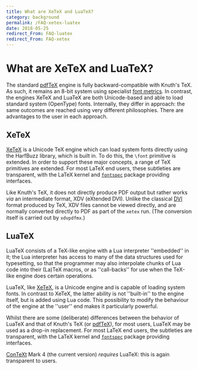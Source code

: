 ```yaml
---
title: What are XeTeX and LuaTeX?
category: background
permalink: /FAQ-xetex-luatex
date: 2018-05-25
redirect_From: FAQ-luatex
redirect_From: FAQ-xetex
---
```


# What are XeTeX and LuaTeX?

The standard [pdfTeX](FAQ-pdftex) engine is fully backward-compatible with
Knuth's TeX. As such, it remains an 8-bit system using specialist [font
metrics](FAQ-tfm). In contrast, the engines XeTeX and LuaTeX are both
Unicode-based and able to load standard system (OpenType) fonts. Internally,
they differ in approach: the same outcomes are reached using very different
philosophies. There are advantages to the user in each approach.

## XeTeX

[XeTeX](http://scripts.sil.org/xetex) is a Unicode TeX engine which can load
system fonts directly using the HarfBuzz library, which is built in. To do
this, the `\font` primitive is extended. In order to support these major
concepts, a range of TeX primitives are extended. For most LaTeX end users,
these subtleties are transparent, with the LaTeX kernel and
[`fontspec`](https://ctan.org/pkg/fontspec) package providing interfaces.

Like Knuth's TeX, it does not directly produce PDF output but rather works
_via_ an intermediate format, XDV (eXtended DVI). Unlike the classical
[DVI](FAQ-dvi) format produced by TeX, XDV files cannot be viewed directly, and
are normally converted directly to PDF as part of the `xetex` run. (The
conversion itself is carried out by `xdvpdfmx`.)

## LuaTeX

LuaTeX consists of a TeX-like engine with a Lua interpreter ''embedded'' in it;
the Lua interpreter has access to many of the data structures used for
typesetting, so that the programmer may also interpolate chunks of Lua code
into their (La)TeX macros, or as ''call-backs'' for use when the TeX-like
engine does certain operations.

LuaTeX, like [XeTeX](FAQ-xetex), is a Unicode engine and is capable of loading
system fonts. In contrast to XeTeX, the latter ability is not ''built-in'' to
the engine itself, but is added using Lua code. This possibility to modify the
behaviour of the engine at the ''user'' end makes it particularly powerful.

Whilst there are some (deliberate) differences between the behavior of LuaTeX
and that of Knuth's TeX (or [pdfTeX](FAQ-pdftex)), for most users, LuaTeX may
be used as a drop-in replacement. For most LaTeX end users, the subtleties are
transparent, with the LaTeX kernel and
[`fontspec`](https://ctan.org/pkg/fontspec) package providing interfaces.

[ConTeXt](FAQ-context) Mark&nbsp;4 (the current version) _requires_ LuaTeX:
this is again transparent to users.